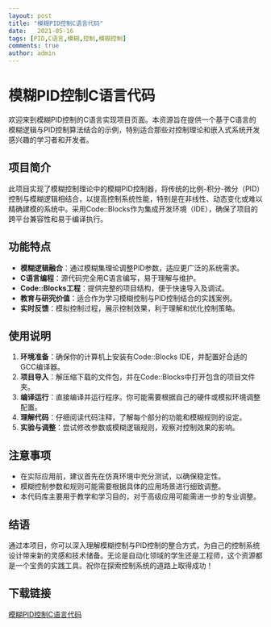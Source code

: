 ```yaml
---
layout: post
title: "模糊PID控制C语言代码"
date:   2021-05-16
tags: [PID,C语言,模糊,控制,模糊控制]
comments: true
author: admin
---
```

# 模糊PID控制C语言代码

欢迎来到模糊PID控制的C语言实现项目页面。本资源旨在提供一个基于C语言的模糊逻辑与PID控制算法结合的示例，特别适合那些对控制理论和嵌入式系统开发感兴趣的学习者和开发者。

## 项目简介

此项目实现了模糊控制理论中的模糊PID控制器，将传统的比例-积分-微分（PID）控制与模糊逻辑相结合，以提高控制系统性能，特别是在非线性、动态变化或难以精确建模的系统中。采用Code::Blocks作为集成开发环境（IDE），确保了项目的跨平台兼容性和易于编译执行。

## 功能特点
- **模糊逻辑融合**：通过模糊集理论调整PID参数，适应更广泛的系统需求。
- **C语言编程**：源代码完全用C语言编写，易于理解与维护。
- **Code::Blocks工程**：提供完整的项目结构，便于快速导入及调试。
- **教育与研究价值**：适合作为学习模糊控制与PID控制结合的实践案例。
- **实时反馈**：模拟控制过程，展示控制效果，利于理解和优化控制策略。

## 使用说明
1. **环境准备**：确保你的计算机上安装有Code::Blocks IDE，并配置好合适的GCC编译器。
2. **项目导入**：解压缩下载的文件包，并在Code::Blocks中打开包含的项目文件夹。
3. **编译运行**：直接编译并运行程序。你可能需要根据自己的硬件或模拟环境调整配置。
4. **理解代码**：仔细阅读代码注释，了解每个部分的功能和模糊规则的设定。
5. **实验与调整**：尝试修改参数或模糊逻辑规则，观察对控制效果的影响。

## 注意事项
- 在实际应用前，建议首先在仿真环境中充分测试，以确保稳定性。
- 模糊控制参数和规则可能需要根据具体的应用场景进行细致调整。
- 本代码库主要用于教学和学习目的，对于高级应用可能需进一步的专业调整。

## 结语
通过本项目，你可以深入理解模糊控制与PID控制的整合方式，为自己的控制系统设计带来新的灵感和技术储备。无论是自动化领域的学生还是工程师，这个资源都是一个宝贵的实践工具。祝你在探索控制系统的道路上取得成功！

## 下载链接

[模糊PID控制C语言代码](https://pan.quark.cn/s/a31a68e7fec6)